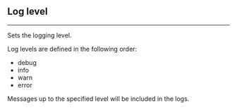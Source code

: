 ## Log level

---

Sets the logging level.

Log levels are defined in the following order:

- debug
- info
- warn
- error

Messages up to the specified level will be included in the logs.
